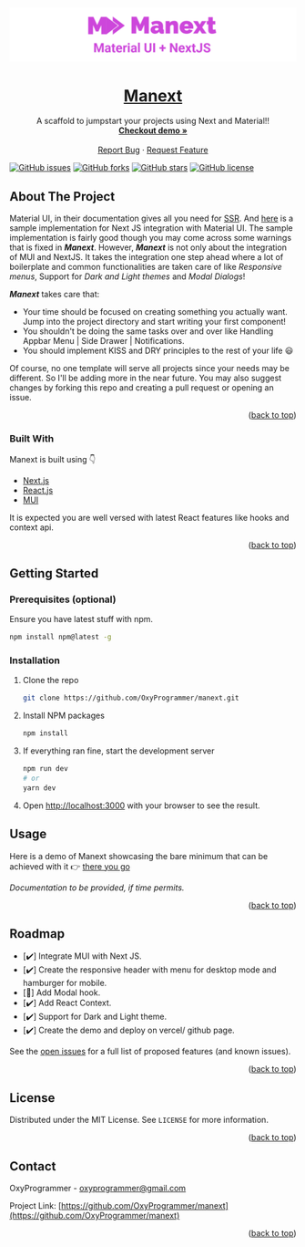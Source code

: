 <div id="top"></div>

<div align="center">
  <a href="https://github.com/OxyProgrammer/manext">
    <img src="Banner.png" alt="Logo" width="790">
  </a>
  <br/>
  <h1 align="center"><u>Manext</u></h1>

  <p align="center">
    A scaffold to jumpstart your projects using Next and Material!!
    <br />
    <a href="https://manext.vercel.app/" target="_blank"><strong>Checkout demo »</strong></a>
    <br />
    <br />
    <a href="https://github.com/OxyProgrammer/manext/issues">Report Bug</a>
    ·
    <a href="https://github.com/OxyProgrammer/manext/issues">Request Feature</a>
  </p>
  </div>

[![GitHub issues](https://img.shields.io/github/issues/OxyProgrammer/manext?style=for-the-badge)](https://github.com/OxyProgrammer/manext/issues)
[![GitHub forks](https://img.shields.io/github/forks/OxyProgrammer/manext?style=for-the-badge)](https://github.com/OxyProgrammer/manext/network)
[![GitHub stars](https://img.shields.io/github/stars/OxyProgrammer/manext?style=for-the-badge)](https://github.com/OxyProgrammer/manext/stargazers)
[![GitHub license](https://img.shields.io/github/license/OxyProgrammer/manext?style=for-the-badge)](https://github.com/OxyProgrammer/manext/blob/main/LICENSE)

<!-- ABOUT THE PROJECT -->

## About The Project

Material UI, in their documentation gives all you need for [SSR](https://mui.com/guides/server-rendering/). And [here](https://github.com/mui-org/material-ui/tree/HEAD/examples/nextjs) is a sample implementation for Next JS integration with Material UI. The sample implementation is fairly good though you may come across some warnings that is fixed in **_Manext_**. However, **_Manext_** is not only about the integration of MUI and NextJS. It takes the integration one step ahead where a lot of boilerplate and common functionalities are taken care of like _Responsive menus_, Support for _Dark and Light themes_ and _Modal Dialogs_!

**_Manext_** takes care that:

- Your time should be focused on creating something you actually want. Jump into the project directory and start writing your first component!
- You shouldn't be doing the same tasks over and over like Handling Appbar Menu | Side Drawer | Notifications.
- You should implement KISS and DRY principles to the rest of your life 😃

Of course, no one template will serve all projects since your needs may be different. So I'll be adding more in the near future. You may also suggest changes by forking this repo and creating a pull request or opening an issue.

<p align="right">(<a href="#top">back to top</a>)</p>

### Built With

Manext is built using 👇 

- [Next.js](https://nextjs.org/)
- [React.js](https://reactjs.org/)
- [MUI](https://mui.com/)

It is expected you are well versed with latest React features like hooks and context api.

<p align="right">(<a href="#top">back to top</a>)</p>

## Getting Started

### Prerequisites (optional)

Ensure you have latest stuff with npm.

```sh
npm install npm@latest -g
```

### Installation

1. Clone the repo
   ```sh
   git clone https://github.com/OxyProgrammer/manext.git
   ```
2. Install NPM packages
   ```sh
   npm install
   ```
3. If everything ran fine, start the development server
   ```bash
   npm run dev
   # or
   yarn dev
   ```
4. Open [http://localhost:3000](http://localhost:3000) with your browser to see the result.

<!-- USAGE EXAMPLES -->

## Usage
 Here is a demo of Manext showcasing the bare minimum that can be achieved with it 👉
 [there you go](https://manext.vercel.app/) 

_Documentation to be provided, if time permits._

<p align="right">(<a href="#top">back to top</a>)</p>

<!-- ROADMAP -->

## Roadmap

- [✔️] Integrate MUI with Next JS.
- [✔️] Create the responsive header with menu for desktop mode and hamburger for mobile.
- [🚧] Add Modal hook.
- [✔️] Add React Context.
- [✔️] Support for Dark and Light theme.
- [✔️] Create the demo and deploy on vercel/ github page.

See the [open issues](https://github.com/OxyProgrammer/manext/issues) for a full list of proposed features (and known issues).

<p align="right">(<a href="#top">back to top</a>)</p>

<!-- LICENSE -->

## License

Distributed under the MIT License. See `LICENSE` for more information.

<p align="right">(<a href="#top">back to top</a>)</p>

<!-- CONTACT -->

## Contact

OxyProgrammer - oxyprogrammer@gmail.com

Project Link: [https://github.com/OxyProgrammer/manext](https://github.com/OxyProgrammer/manext)

<p align="right">(<a href="#top">back to top</a>)</p>
